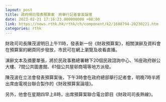 ```yaml
---
layout: post
title: 政府明日發表預算案　將舉行記者會及論壇
date: 2023-02-21 17:16:23.000000000 +08:00
link: https://news.rthk.hk/rthk/ch/component/k2/1688794-20230221.htm
categories: rthk
---
```


財政司司長陳茂波明日上午11時，發表新一份《財政預算案》，相關演辭及資料會在預算案的網頁同步發放，市民可在網上瀏覽及收看直播。

演辭文本及摘要單張，將於民政事務總署轄下20個民政諮詢中心、16座政府辦公大樓、7間公共圖書館、61個公共屋邨商場等地方派發。

陳茂波在立法會發表預算案後，下午3時會在政府總部舉行記者會，明晚7時半將出席由電視台聯合製作的《財政預算案論壇》。

另外，他會在星期四早上8時，出席預算案聯合電台節目《財政司司長熱線》。
